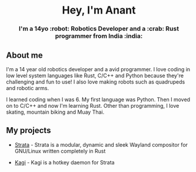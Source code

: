<h1 align=center>Hey, I'm Anant</h1>
<h3 align=center>I'm a 14yo  :robot: Robotics Developer and a  :crab: Rust programmer from India :india:</h3>



## About me 
I'm a 14 year old robotics developer and a avid programmer. I love coding in low level system languages like Rust, C/C++ and Python because they're challenging and fun to use! I also love making robots such as quadrupeds and robotic arms.

I learned coding when I was 6. My first language was Python. Then I moved on to C/C++ and now I'm learning Rust. Other than programming, I love skating, mountain biking and Muay Thai.

## My projects
* [Strata](https://github.com/stratawm/stratawm) - Strata is a modular, dynamic and sleek Wayland compositor for GNU/Linux written completely in Rust

* [Kagi](https://github.com/stratawm/kagi) - Kagi is a hotkey daemon for Strata
